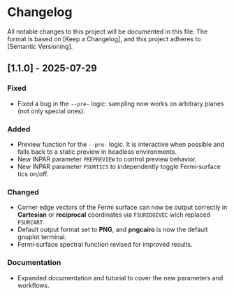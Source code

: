 # Changelog
All notable changes to this project will be documented in this file.
The format is based on [Keep a Changelog], and this project adheres to [Semantic Versioning].

## [1.1.0] - 2025-07-29
### Fixed
- Fixed a bug in the `--pre-` logic: sampling now works on arbitrary planes (not only special ones).

### Added
- Preview function for the `--pre-` logic. It is interactive when possible and falls back to a static preview in headless environments.
- New INPAR parameter `PREPREVIEW` to control preview behavior.
- New INPAR parameter `FSURTICS` to independently toggle Fermi‑surface tics on/off.

### Changed
- Corner edge vectors of the Fermi surface can now be output correctly in **Cartesian** or **reciprocal** coordinates via `FSUREDGEVEC` wich replaced `FSURCART`.
- Default output format set to **PNG**, and **pngcairo** is now the default gnuplot terminal.
- Fermi‑surface spectral function revised for improved results.

### Documentation
- Expanded documentation and tutorial to cover the new parameters and workflows.

